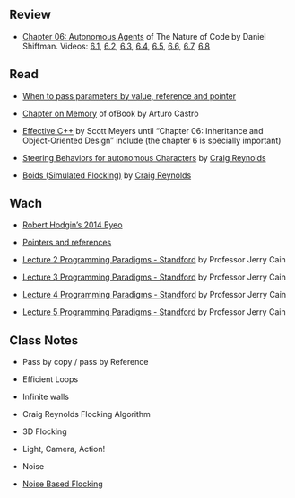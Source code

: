 
## Review 

* [Chapter 06: Autonomous Agents](http://natureofcode.com/book/chapter-6-autonomous-agents/) of The Nature of Code by Daniel Shiffman. Videos: [6.1](https://vimeo.com/channels/natureofcode/63089178), [6.2](https://vimeo.com/channels/natureofcode/63089177), [6.3](https://vimeo.com/channels/natureofcode/63089179), [6.4](https://vimeo.com/channels/natureofcode/63101109), [6.5](https://vimeo.com/channels/natureofcode/63101108), [6.6](https://vimeo.com/channels/natureofcode/63928276), [6.7](https://vimeo.com/channels/natureofcode/63928275), [6.8](https://vimeo.com/channels/natureofcode/63928274)

## Read

* [When to pass parameters by value, reference and pointer](http://www.cplusplus.com/articles/z6vU7k9E/)

* [Chapter on Memory](https://github.com/openframeworks/ofBook/blob/master/chapters/memory/chapter.md) of ofBook by Arturo Castro 

* [Effective C++](http://ptgmedia.pearsoncmg.com/images/9780321334879/samplepages/0321334876.pdf) by Scott Meyers until “Chapter 06: Inheritance and Object-Oriented Design” include (the chapter 6 is specially important)

* [Steering Behaviors for autonomous Characters](http://www.red3d.com/cwr/steer/) by [Craig Reynolds](http://www.red3d.com/cwr/)

* [Boids (Simulated Flocking)](http://www.red3d.com/cwr/boids/) by [Craig Reynolds](http://www.red3d.com/cwr/)


## Wach

* [Robert Hodgin’s 2014 Eyeo](https://vimeo.com/103537259)

* [Pointers and references](https://www.youtube.com/watch?v=TgsH02sORZ0)

* [Lecture 2 Programming Paradigms - Standford](https://www.youtube.com/watch?v=jTSvthW34GU) by Professor Jerry Cain

* [Lecture 3 Programming Paradigms - Standford](https://www.youtube.com/watch?v=H4MQXBF6FN4) by Professor Jerry Cain

* [Lecture 4 Programming Paradigms - Standford](https://www.youtube.com/watch?v=_eR4rxnM7Lc) by Professor Jerry Cain

* [Lecture 5 Programming Paradigms - Standford](https://www.youtube.com/watch?v=73Z7gaAvovQ) by Professor Jerry Cain

## Class Notes

- Pass by copy / pass by Reference
- Efficient Loops

- Infinite walls

- Craig Reynolds Flocking Algorithm
- 3D Flocking
- Light, Camera, Action!

- Noise
- [Noise Based Flocking](https://vimeo.com/8479763)
